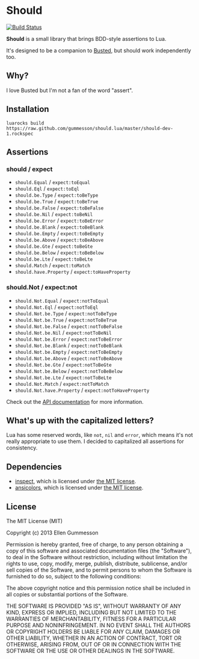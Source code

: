 # Should

[![Build Status](https://travis-ci.org/gummesson/should.lua.png?branch=master)](https://travis-ci.org/gummesson/should.lua)

**Should** is a small library that brings BDD-style assertions to Lua.

It's designed to be a companion to [Busted](https://github.com/Olivine-Labs/busted), but should work independently too.

## Why?

I love Busted but I'm not a fan of the word "assert".

## Installation

~~~
luarocks build https://raw.github.com/gummesson/should.lua/master/should-dev-1.rockspec
~~~

## Assertions

### should / expect

- `should.Equal` / `expect:toEqual`
- `should.Eql` / `expect:toEql`
- `should.be.Type` / `expect:toBeType`
- `should.be.True` / `expect:toBeTrue`
- `should.be.False` / `expect:toBeFalse`
- `should.be.Nil` / `expect:toBeNil`
- `should.be.Error` / `expect:toBeError`
- `should.be.Blank` / `expect:toBeBlank`
- `should.be.Empty` / `expect:toBeEmpty`
- `should.be.Above` / `expect:toBeAbove`
- `should.be.Gte` / `expect:toBeGte`
- `should.be.Below` / `expect:toBeBelow`
- `should.be.Lte` / `expect:toBeLte`
- `should.Match` / `expect:toMatch`
- `should.have.Property` / `expect:toHaveProperty`

### should.Not / expect:not

- `should.Not.Equal` / `expect:notToEqual`
- `should.Not.Eql` / `expect:notToEql`
- `should.Not.be.Type` / `expect:notToBeType`
- `should.Not.be.True` / `expect:notToBeTrue`
- `should.Not.be.False` / `expect:notToBeFalse`
- `should.Not.be.Nil` / `expect:notToBeNil`
- `should.Not.be.Error` / `expect:notToBeError`
- `should.Not.be.Blank` / `expect:notToBeBlank`
- `should.Not.be.Empty` / `expect:notToBeEmpty`
- `should.Not.be.Above` / `expect:notToBeAbove`
- `should.Not.be.Gte` / `expect:notToBeGte`
- `should.Not.be.Below` / `expect:notToBeBelow`
- `should.Not.be.Lte` / `expect:notToBeLte`
- `should.Not.Match` / `expect:notToMatch`
- `should.Not.have.Property` / `expect:notToHaveProperty`

Check out the [API documentation](https://github.com/gummesson/should.lua/blob/master/API.md) for more information.

## What's up with the capitalized letters?

Lua has some reserved words, like `not`, `nil` and `error`, which means it's not really appropriate to use them. I decided to capitalized all assertions for consistency.

## Dependencies

- [inspect](https://github.com/kikito/inspect.lua), which is licensed under [the MIT license](https://github.com/kikito/inspect.lua/blob/master/MIT-LICENSE.txt).
- [ansicolors](https://github.com/kikito/ansicolors.lua), which is licensed under [the MIT license](https://github.com/kikito/ansicolors.lua/blob/master/COPYING).

## License

The MIT License (MIT)

Copyright (c) 2013 Ellen Gummesson

Permission is hereby granted, free of charge, to any person obtaining a copy
of this software and associated documentation files (the "Software"), to deal
in the Software without restriction, including without limitation the rights
to use, copy, modify, merge, publish, distribute, sublicense, and/or sell
copies of the Software, and to permit persons to whom the Software is
furnished to do so, subject to the following conditions:

The above copyright notice and this permission notice shall be included in
all copies or substantial portions of the Software.

THE SOFTWARE IS PROVIDED "AS IS", WITHOUT WARRANTY OF ANY KIND, EXPRESS OR
IMPLIED, INCLUDING BUT NOT LIMITED TO THE WARRANTIES OF MERCHANTABILITY,
FITNESS FOR A PARTICULAR PURPOSE AND NONINFRINGEMENT. IN NO EVENT SHALL THE
AUTHORS OR COPYRIGHT HOLDERS BE LIABLE FOR ANY CLAIM, DAMAGES OR OTHER
LIABILITY, WHETHER IN AN ACTION OF CONTRACT, TORT OR OTHERWISE, ARISING FROM,
OUT OF OR IN CONNECTION WITH THE SOFTWARE OR THE USE OR OTHER DEALINGS IN
THE SOFTWARE.
